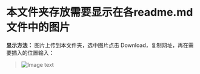 # 本文件夹存放需要显示在各readme.md文件中的图片

**显示方法：** 图片上传到本文件夹，选中图片点击 Download，复制网址，再在需要插入的位置输入：   
> ![Image text](https://...)
